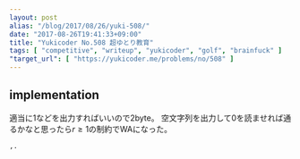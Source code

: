 ```yaml
---
layout: post
alias: "/blog/2017/08/26/yuki-508/"
date: "2017-08-26T19:41:33+09:00"
title: "Yukicoder No.508 超ゆとり教育"
tags: [ "competitive", "writeup", "yukicoder", "golf", "brainfuck" ]
"target_url": [ "https://yukicoder.me/problems/no/508" ]
---
```


## implementation

適当に$1$などを出力すればいいので$2$byte。
空文字列を出力して$0$を読ませれば通るかなと思ったら$r \ge 1$の制約でWAになった。

``` brainfuck
,.
```
